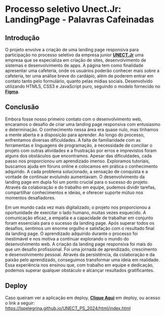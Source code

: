 # Processo seletivo Unect.Jr: LandingPage - Palavras Cafeinadas

## Introdução
O projeto envolve a criação de uma landing page responsiva para participação no processo seletivo da empresa junior [**UNECT.Jr**](https://unect.com.br) uma empresa que se especializa em criação de sites, desenvolvimento de sistemas e desenvolvimento de apps. A página tem como finalidade apresentar uma cafeteria, onde os usuários poderão conhecer mais sobre a cafeteria, ter uma análise breve do cardápio, além de poderem entrar em contato tanto pelo formulário, quanto pelas mídias sociais. Desenvolvido utilizando HTML5, CSS3 e JavaScript puro, seguindo o modelo fornecido no [**Figma**](https://www.figma.com/file/FkBGAlnBsLNp3lZxVlUMTb/PS-2024_1---Palavras-Cafeinadas-(Landing-Page)-(Copy)?type=design&node-id=27-2757&mode=design&t=rmmRdIVbEWEOFpur-0).

## Conclusão
Embora fosse nosso primeiro contato com o desenvolvimento web, encaramos o desafio de criar uma landing page responsiva com entusiasmo e determinação. O conhecimento nessa área era quase nulo, mas tínhamos a mente aberta e a disposição para aprender. Ao longo do processo, enfrentamos diversas dificuldades. A falta de familiaridade com as ferramentas e linguagens de programação, a necessidade de conciliar o projeto com outras atividades e a frustração por erros e imprevistos foram alguns dos obstáculos que encontramos. Apesar das dificuldades, cada passo nos proporcionou um aprendizado imenso. Exploramos tutoriais, buscamos ajuda em fóruns online e colocamos em prática o conhecimento adquirido. A cada problema solucionado, a sensação de conquista e a vontade de continuar evoluindo aumentavam. 
O desenvolvimento da landing page em dupla foi um ponto crucial para o sucesso do projeto. Através da colaboração e do trabalho em equipe, pudemos dividir tarefas, compartilhar conhecimentos e ideias, e oferecer suporte mútuo nos momentos desafiadores. 

Em um mundo cada vez mais digitalizado, o projeto nos proporcionou a oportunidade de exercitar o lado humano, muitas vezes esquecido. A comunicação eficaz, a empatia e a capacidade de trabalhar em conjunto foram essenciais para o sucesso da landing page. Após superar todos os desafios, sentimos um enorme orgulho e satisfação com o resultado final da landing page. O aprendizado adquirido durante o processo foi inestimável e nos motiva a continuar explorando o mundo do desenvolvimento web. 
A criação da landing page responsiva foi mais do que um desafio profissional. Foi uma jornada de aprendizado, crescimento e desenvolvimento pessoal. Através da persistência, da colaboração e da paixão pelo aprendizado, conseguimos transformar uma ideia em realidade. Essa experiência nos ensinou que, com trabalho em equipe e dedicação, podemos superar qualquer obstáculo e alcançar resultados gratificantes.

## Deploy
Caso queiram ver a aplicação em deploy, [**Clique Aqui**](https://lspelegrina.github.io/UNECT_PS_2024/html/index.html) em deploy, ou acesso o link a seguir: https://lspelegrina.github.io/UNECT_PS_2024/html/index.html
